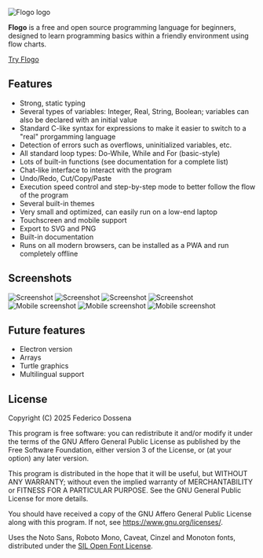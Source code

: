 ![Flogo logo](images/logo_large.webp)

__Flogo__ is a free and open source programming language for beginners, designed to learn programming basics within a friendly environment using flow charts.

[Try Flogo](https://flogo.fdossena.com)

## Features
* Strong, static typing
* Several types of variables: Integer, Real, String, Boolean; variables can also be declared with an initial value
* Standard C-like syntax for expressions to make it easier to switch to a "real" prorgamming language
* Detection of errors such as overflows, uninitialized variables, etc.
* All standard loop types: Do-While, While and For (basic-style)
* Lots of built-in functions (see documentation for a complete list)
* Chat-like interface to interact with the program
* Undo/Redo, Cut/Copy/Paste
* Execution speed control and step-by-step mode to better follow the flow of the program
* Several built-in themes
* Very small and optimized, can easily run on a low-end laptop
* Touchscreen and mobile support
* Export to SVG and PNG
* Built-in documentation
* Runs on all modern browsers, can be installed as a PWA and run completely offline

## Screenshots
![Screenshot](.github/screenshot1.png)
![Screenshot](.github/screenshot2.png)
![Screenshot](.github/screenshot3.png)
![Screenshot](.github/screenshot4.png)
![Mobile screenshot](.github/screenshot5.png)
![Mobile screenshot](.github/screenshot6.png)
![Mobile screenshot](.github/screenshot7.png)

## Future features
* Electron version
* Arrays
* Turtle graphics
* Multilingual support

## License
Copyright (C) 2025 Federico Dossena

This program is free software: you can redistribute it and/or modify it under the terms of the GNU Affero General Public License as published by the Free Software Foundation, either version 3 of the License, or (at your option) any later version.

This program is distributed in the hope that it will be useful, but WITHOUT ANY WARRANTY; without even the implied warranty of MERCHANTABILITY or FITNESS FOR A PARTICULAR PURPOSE. See the GNU General Public License for more details.

You should have received a copy of the GNU Affero General Public License along with this program. If not, see <https://www.gnu.org/licenses/>. 

Uses the Noto Sans, Roboto Mono, Caveat, Cinzel and Monoton fonts, distributed under the [SIL Open Font License](https://openfontlicense.org/).
